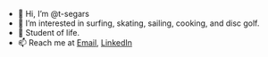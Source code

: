 
- 👋 Hi, I’m @t-segars
- 👀 I’m interested in surfing, skating, sailing, cooking, and disc golf.
- 🌱 Student of life.
- 📫 Reach me at [Email](t.segars@outlook.com), [LinkedIn]([https://www.linkedin.com/t-segars](https://www.linkedin.com/in/tim-segars/))


<!---
t-segars/t-segars is a ✨ special ✨ repository because its `README.md` (this file) appears on your GitHub profile.
You can click the Preview link to take a look at your changes.
--->
